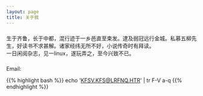 ```yaml
---
layout: page
title: 关于我
---
```


### 

生于齐鲁，长于中都，混行迹于一乡邑直至束发。逮及弱冠远行金城。私慕五柳先生，好读书不求甚解。诸家经纬无所不好，小说传奇时有拜读。    
一日闲阅杂志，见一linux，遂玩弄之，至今兴致不已。

### 

Email:

{{% highlight bash %}}
 echo 'KFSV.KFS@LRFNQ.HTR' | tr F-V a-q
{{% endhighlight %}}
	

